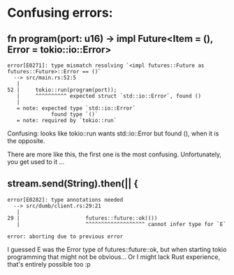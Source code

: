 Confusing errors:
============================================================================
fn program(port: u16) -> impl Future<Item = (), Error = tokio::io::Error>
----------------------------------------------------------------------------
```
error[E0271]: type mismatch resolving `<impl futures::Future as futures::Future>::Error == ()`
  --> src/main.rs:52:5
   |
52 |     tokio::run(program(port));
   |     ^^^^^^^^^^ expected struct `std::io::Error`, found ()
   |
   = note: expected type `std::io::Error`
              found type `()`
   = note: required by `tokio::run`
```

Confusing: looks like tokio::run wants std::io::Error but found (), when it is the opposite.

There are more like this, the first one is the most confusing. Unfortunately, you get used to it ...

stream.send(String).then(|| {
----------------------------------------------------------------------------
```
error[E0282]: type annotations needed
  --> src/dumb/client.rs:29:21
   |
29 |                     futures::future::ok(())
   |                     ^^^^^^^^^^^^^^^^^^^ cannot infer type for `E`

error: aborting due to previous error
```

I guessed E was the Error type of futures::future::ok, but when starting tokio programming
that might not be obvious... Or I might lack Rust experience, that's entirely possible too :p
